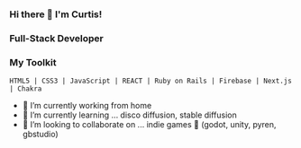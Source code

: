 ### Hi there 👋 I'm Curtis!

### Full-Stack Developer

<!--
**yfove/yfove** is a ✨ _special_ ✨ repository because its `README.md` (this file) appears on your GitHub profile.
-->

### My Toolkit

```
HTML5 | CSS3 | JavaScript | REACT | Ruby on Rails | Firebase | Next.js | Chakra
```


- 🔭 I’m currently working from home
- 🌱 I’m currently learning ... disco diffusion, stable diffusion
- 👯 I’m looking to collaborate on ... indie games 👾 (godot, unity, pyren, gbstudio) 



